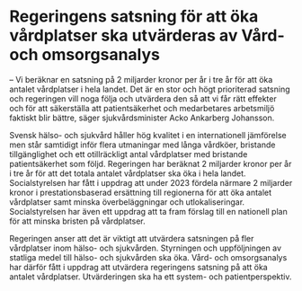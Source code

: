 # Regeringens satsning för att öka vårdplatser ska utvärderas av Vård- och omsorgsanalys

– Vi beräknar en satsning på 2 miljarder kronor per år i tre år för att öka antalet vårdplatser i hela landet. Det är en stor och högt prioriterad satsning och regeringen vill noga följa och utvärdera den så att vi får rätt effekter och för att säkerställa att patientsäkerhet och medarbetares arbetsmiljö faktiskt blir bättre, säger sjukvårdsminister Acko Ankarberg Johansson.

Svensk hälso- och sjukvård håller hög kvalitet i en internationell jämförelse men står samtidigt inför flera utmaningar med långa vårdköer, bristande tillgänglighet och ett otillräckligt antal vårdplatser med bristande patientsäkerhet som följd. Regeringen har beräknat 2 miljarder kronor per år i tre år för att det totala antalet vårdplatser ska öka i hela landet. Socialstyrelsen har fått i uppdrag att under 2023 fördela närmare 2 miljarder kronor i prestationsbaserad ersättning till regionerna för att öka antalet vårdplatser samt minska överbeläggningar och utlokaliseringar. Socialstyrelsen har även ett uppdrag att ta fram förslag till en nationell plan för att minska bristen på vårdplatser.

Regeringen anser att det är viktigt att utvärdera satsningen på fler vårdplatser inom hälso- och sjukvården. Styrningen och uppföljningen av statliga medel till hälso- och sjukvården ska öka. Vård- och omsorgsanalys har därför fått i uppdrag att utvärdera regeringens satsning på att öka antalet vårdplatser. Utvärderingen ska ha ett system- och patientperspektiv.
